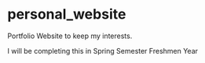 # personal_website
Portfolio Website to keep my interests.

I will be completing this in Spring Semester Freshmen Year